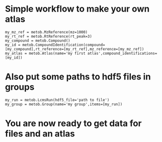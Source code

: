 
# Simple workflow to make your own atlas

```
my_mz_ref = metob.MzReference(mz=1000)
my_rt_ref = metob.RtReference(rt_peak=3)
my_compound = metob.Compound()
my_id = metob.CompoundIdentification(compound=[my_compound],rt_reference=[my_rt_ref],mz_reference=[my_mz_ref])
my_atlas = metob.Atlas(name='my first atlas',compound_identifications=[my_id])
```

# Also put some paths to hdf5 files in groups

```
my_run = metob.LcmsRun(hdf5_file='path to file')
my_group = metob.Group(name='my group',items=[my_run])
```

# You are now ready to get data for files and an atlas
